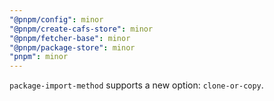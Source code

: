 ```yaml
---
"@pnpm/config": minor
"@pnpm/create-cafs-store": minor
"@pnpm/fetcher-base": minor
"@pnpm/package-store": minor
"pnpm": minor
---
```


`package-import-method` supports a new option: `clone-or-copy`.
